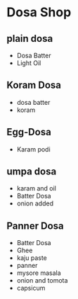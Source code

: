 # Dosa Shop
## plain dosa

* Dosa Batter
* Light Oil

## Koram Dosa
* dosa batter
* koram
## Egg-Dosa
* Karam podi

## umpa dosa
* karam and oil
* Batter Dosa
* onion added

## Panner Dosa
* Batter Dosa
* Ghee
* kaju paste
* panner
* mysore masala
* onion and tomota 
* capsicum